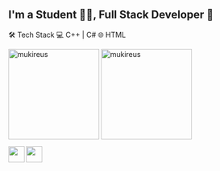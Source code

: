 ## I'm a Student 👨‍🎓, Full Stack Developer 🚀

🛠 Tech Stack
💻   C++ | C#
🌐   HTML

[instagram]: https://www.instagram.com/omrdnz_0
[Discord]: https://discord.com/users/939896139640094782

 <img height="180em" align="center" src="https://github-readme-stats.vercel.app/api?username=Rosess32&show_icons=true&locale=en&theme=algolia&include_all_commits=true&count_private=true" alt="mukireus"/>

<img height="180em" align="center" src="https://github-readme-stats.vercel.app/api/top-langs?username=Rosess32&show_icons=true&locale=en&layout=compact&langs_count=8&theme=algolia" alt="mukireus"/>

[<img align="left" height="32" width="32" src="https://cdn.jsdelivr.net/npm/simple-icons@v4/icons/instagram.svg" />][instagram]
[<img align="left" height="32" width="32" src="https://cdn.jsdelivr.net/npm/simple-icons@v4/icons/discord.svg" />][Discord]
